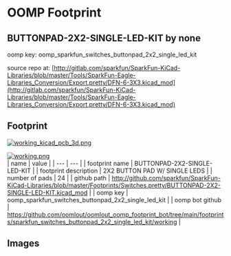 # OOMP Footprint  
## BUTTONPAD-2X2-SINGLE-LED-KIT  by none  
  
oomp key: oomp_sparkfun_switches_buttonpad_2x2_single_led_kit  
  
source repo at: [http://gitlab.com/sparkfun/SparkFun-KiCad-Libraries/blob/master/Tools/SparkFun-Eagle-Libraries_Conversion/Export.pretty/DFN-6-3X3.kicad_mod](http://gitlab.com/sparkfun/SparkFun-KiCad-Libraries/blob/master/Tools/SparkFun-Eagle-Libraries_Conversion/Export.pretty/DFN-6-3X3.kicad_mod)  
## Footprint  
  
[![working_kicad_pcb_3d.png](working_kicad_pcb_3d_600.png)](working_kicad_pcb_3d.png)  
  
[![working.png](working_600.png)](working.png)  
| name | value | 
| --- | --- | 
| footprint name | BUTTONPAD-2X2-SINGLE-LED-KIT | 
| footprint description | 2X2 BUTTON PAD W/ SINGLE LEDS | 
| number of pads | 24 | 
| github path | http://github.com/sparkfun/SparkFun-KiCad-Libraries/blob/master/Footprints/Switches.pretty/BUTTONPAD-2X2-SINGLE-LED-KIT.kicad_mod | 
| oomp key | oomp_sparkfun_switches_buttonpad_2x2_single_led_kit | 
| oomp bot github | https://github.com/oomlout/oomlout_oomp_footprint_bot/tree/main/footprints/sparkfun_switches_buttonpad_2x2_single_led_kit/working | 
## Images  
